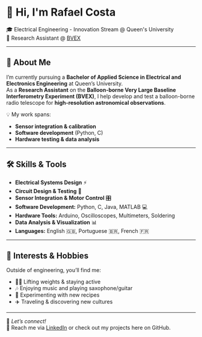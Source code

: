 # 👋 Hi, I'm Rafael Costa

🎓 Electrical Engineering - Innovation Stream @ Queen's University  
🔭 Research Assistant @ [BVEX](https://www.queensu.ca/physics/fissel/research)  

---

## 🚀 About Me

I’m currently pursuing a **Bachelor of Applied Science in Electrical and Electronics Engineering** at Queen’s University.  
As a **Research Assistant** on the **Balloon-borne Very Large Baseline Interferometry Experiment (BVEX)**, I help develop and test a balloon-borne radio telescope for **high-resolution astronomical observations**.  

💡 My work spans:
- **Sensor integration & calibration**  
- **Software development** (Python, C)  
- **Hardware testing & data analysis**  

---

## 🛠 Skills & Tools

- **Electrical Systems Design** ⚡  
- **Circuit Design & Testing** 🔌  
- **Sensor Integration & Motor Control** 🎛  
- **Software Development:** Python, C, Java, MATLAB 💻  
- **Hardware Tools:** Arduino, Oscilloscopes, Multimeters, Soldering  
- **Data Analysis & Visualization** 📊  
- **Languages:** English 🇬🇧, Portuguese 🇧🇷, French 🇫🇷  

---

## 🎯 Interests & Hobbies

Outside of engineering, you’ll find me: 
- 🏋️‍♂️ Lifting weights & staying active  
- 🎶 Enjoying music and playing saxophone/guitar  
- 🍳 Experimenting with new recipes  
- ✈️ Traveling & discovering new cultures  

---

💬 *Let’s connect!*  
📧 Reach me via [LinkedIn](www.linkedin.com/in/rafaelcosta05) or check out my projects here on GitHub.
